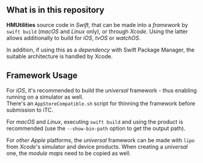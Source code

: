 ## What is in this repository ##

**HMUtilities** source code in *Swift*, that can be made into a *framework* by `swift build` (*macOS* and *Linux* only), or through *Xcode*. Using the latter allows additionally to build for *iOS*, *tvOS* or *watchOS*.  

In addition, if using this as a *dependency* with Swift Package Manager, the suitable architecture is handled by Xcode.

## Framework Usage ##

For *iOS*, it's recommended to build the *universal* framework - thus enabling running on a simulator as well.  
There's an `AppStoreCompatible.sh` script for thinning the framework before submission to iTC.  

For *macOS* and *Linux*, executing `swift build` and using the product is recommended (use the `--show-bin-path` option to get the output path).  

For *other Apple* platforms, the *universal* framework can be made with `lipo` from *Xcode*'s simulator and device products. When creating a *universal* one, the *module maps* need to be copied as well.  
